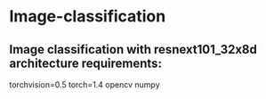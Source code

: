 # Image-classification
Image classification with resnext101_32x8d architecture
requirements:
------------
torchvision=0.5
torch=1.4
opencv
numpy

